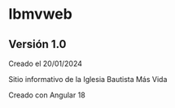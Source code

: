 # Ibmvweb

## Versión 1.0

Creado el 20/01/2024

Sitio informativo de la Iglesia Bautista Más Vida

Creado con Angular 18